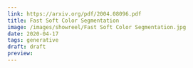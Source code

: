 ```yaml
---
link: https://arxiv.org/pdf/2004.08096.pdf
title: Fast Soft Color Segmentation
image: /images/showreel/Fast Soft Color Segmentation.jpg
date: 2020-04-17
tags: generative
draft: draft
preview:
---
```



